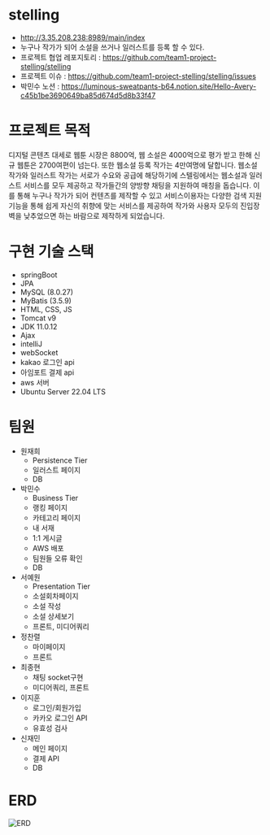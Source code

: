 # stelling
- http://3.35.208.238:8989/main/index
- 누구나 작가가 되어 소설을 쓰거나 일러스트를 등록 할 수 있다.
- 프로젝트 협업 레포지토리 : https://github.com/team1-project-stelling/stelling 
- 프로젝트 이슈 : https://github.com/team1-project-stelling/stelling/issues
- 박민수 노션 : https://luminous-sweatpants-b64.notion.site/Hello-Avery-c45b1be3690649ba85d674d5d8b33f47


# 프로젝트 목적
디지털 콘텐츠 대세로 웹툰 시장은 8800억, 웹 소설은 4000억으로 평가 받고 한해 신규 웹툰은 2700여편이 넘는다. 또한 웹소설 등록 작가는 4만여명에 달합니다. 웹소설 작가와 일러스트 작가는 서로가 수요와 공급에 해당하기에 스텔링에서는 웹소설과 일러스트 서비스를 모두 제공하고 작가들간의 양방향 채팅을 지원하여 매칭을 돕습니다. 이를 통해 누구나 작가가 되어 컨텐츠를 제작할 수 있고 서비스이용자는 다양한 검색 지원 기능을 통해 쉽게 자신의 취향에 맞는 서비스를 제공하여 작가와 사용자 모두의 진입장벽을 낮추었으면 하는 바람으로 제작하게 되었습니다.

# 구현 기술 스택 
- springBoot 
- JPA
- MySQL (8.0.27)
- MyBatis (3.5.9)
- HTML, CSS, JS
- Tomcat v9
- JDK 11.0.12
- Ajax
- intelliJ
- webSocket
- kakao 로그인 api
- 아임포트 결제 api
- aws 서버 
- Ubuntu Server 22.04 LTS

# 팀원 
- 원재희
    - Persistence Tier
    - 일러스트 페이지
    - DB
- 박민수
    - Business Tier
    - 랭킹 페이지
    - 카테고리 페이지
    - 내 서재
    - 1:1 게시글
    - AWS 배포
    - 팀원들 오류 확인
    - DB
- 서예원
    - Presentation Tier
    - 소설회차페이지
    - 소설 작성
    - 소설 상세보기
    - 프론트, 미디어쿼리
- 정찬렬 
    - 마이페이지
    - 프론트
- 최종현
    - 채팅 socket구현
    - 미디어쿼리, 프론트
- 이지훈 
    - 로그인/회원가입
    - 카카오 로그인 API
    - 유효성 검사
- 신재민 
    - 메인 페이지
    - 결제 API
    - DB

# ERD
![ERD](https://user-images.githubusercontent.com/96901629/171799546-f2a4bb15-f7db-4408-bf4b-f9cd2de36ec4.png)

